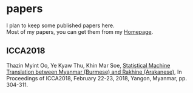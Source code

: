 # papers
I plan to keep some published papers here.  
Most of my papers, you can get them from my [Homepage](https://sites.google.com/site/yekyawthunlp/).  

## ICCA2018

Thazin Myint Oo, Ye Kyaw Thu, Khin Mar Soe, [Statistical Machine Translation between Myanmar (Burmese) and Rakhine (Arakanese)](https://github.com/ye-kyaw-thu/papers/blob/master/ICCA2018/16050.camrea-ready.pdf), In Proceedings of ICCA2018, February 22-23, 2018, Yangon, Myanmar, pp. 304-311.  
